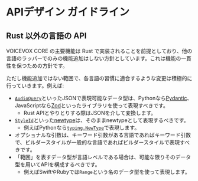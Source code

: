 # APIデザイン ガイドライン

## Rust 以外の言語の API

VOICEVOX CORE の主要機能は Rust で実装されることを前提としており、他の言語のラッパーでのみの機能追加はしない方針としています。これは機能の一貫性を保つための方針です。

ただし機能追加ではない範囲で、各言語の習慣に適合するような変更は積極的に行っていきます。例えば:

* [`AudioQuery`](https://voicevox.github.io/voicevox_core/apis/rust_api/voicevox_core/struct.AudioQuery.html)といったJSONで表現可能なデータ型は、Pythonなら[Pydantic](https://docs.pydantic.dev)、JavaScriptなら[Zod](https://zod.dev/)といったライブラリを使って表現すべきです。
    * Rust APIとやりとりする際はJSONを介して変換します。
* [`StyleId`](https://voicevox.github.io/voicevox_core/apis/rust_api/voicevox_core/struct.StyleId.html)といった[newtype](https://rust-unofficial.github.io/patterns/patterns/behavioural/newtype.html)は、そのままnewtypeとして表現するべきです。
    * 例えばPythonなら[`typing.NewType`](https://docs.python.org/ja/3/library/typing.html#newtype)で表現します。
* オプショナルな引数は、キーワード引数がある言語であればキーワード引数で、ビルダースタイルが一般的な言語であればビルダースタイルで表現すべきです。
* 「範囲」を表すデータ型が言語レベルである場合は、可能な限りそのデータ型を用いてAPIを構成するべきです。
    * 例えばSwiftやRubyでは`Range`という名のデータ型を使って表現します。
